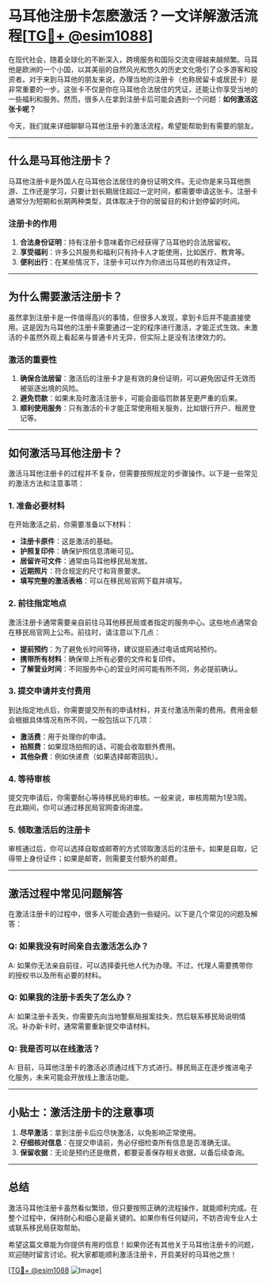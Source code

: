 # 马耳他注册卡怎麽激活？一文详解激活流程[[TG💪+ @esim1088](https://t.me/s/esim1088)]

在现代社会，随着全球化的不断深入，跨境服务和国际交流变得越来越频繁。马耳他是欧洲的一个小国，以其美丽的自然风光和悠久的历史文化吸引了众多游客和投资者。对于来到马耳他的朋友来说，办理当地的注册卡（也称居留卡或居民卡）是非常重要的一步。这张卡不仅是你在马耳他合法居住的凭证，还能让你享受当地的一些福利和服务。然而，很多人在拿到注册卡后可能会遇到一个问题：**如何激活这张卡呢？**

今天，我们就来详细聊聊马耳他注册卡的激活流程，希望能帮助到有需要的朋友。

---

## 什么是马耳他注册卡？

马耳他注册卡是外国人在马耳他合法居住的身份证明文件。无论你是来马耳他旅游、工作还是学习，只要计划长期居住超过一定时间，都需要申请这张卡。注册卡通常分为短期和长期两种类型，具体取决于你的居留目的和计划停留的时间。

### 注册卡的作用

1. **合法身份证明**：持有注册卡意味着你已经获得了马耳他的合法居留权。
2. **享受福利**：许多公共服务和福利只有持卡人才能使用，比如医疗、教育等。
3. **便利出行**：在某些情况下，注册卡可以作为你进出马耳他的有效证件。

---

## 为什么需要激活注册卡？

虽然拿到注册卡是一件值得高兴的事情，但很多人发现，拿到卡后并不能直接使用。这是因为马耳他的注册卡需要通过一定的程序进行激活，才能正式生效。未激活的卡虽然外观上看起来与普通卡片无异，但实际上是没有法律效力的。

### 激活的重要性

1. **确保合法居留**：激活后的注册卡才是有效的身份证明，可以避免因证件无效而被驱逐出境的风险。
2. **避免罚款**：如果未及时激活注册卡，可能会面临罚款甚至更严重的后果。
3. **顺利使用服务**：只有激活的卡才能正常使用相关服务，比如银行开户、租房登记等。

---

## 如何激活马耳他注册卡？

激活马耳他注册卡的过程并不复杂，但需要按照规定的步骤操作。以下是一些常见的激活方法和注意事项：

### 1. 准备必要材料

在开始激活之前，你需要准备以下材料：

- **注册卡原件**：这是激活的基础。
- **护照复印件**：确保护照信息清晰可见。
- **居留许可文件**：通常由马耳他移民局发放。
- **近期照片**：符合规定的尺寸和背景要求。
- **填写完整的激活表格**：可以在移民局官网下载并填写。

### 2. 前往指定地点

激活注册卡通常需要亲自前往马耳他移民局或者指定的服务中心。这些地点通常会在移民局官网上公布。前往时，请注意以下几点：

- **提前预约**：为了避免长时间等待，建议提前通过电话或网站预约。
- **携带所有材料**：确保带上所有必要的文件和复印件。
- **了解营业时间**：不同服务中心的营业时间可能有所不同，务必提前确认。

### 3. 提交申请并支付费用

到达指定地点后，你需要提交所有的申请材料，并支付激活所需的费用。费用金额会根据具体情况有所不同，一般包括以下几项：

- **激活费**：用于处理你的申请。
- **拍照费**：如果现场拍照的话，可能会收取额外费用。
- **其他杂费**：例如快递费（如果选择邮寄回执）。

### 4. 等待审核

提交完申请后，你需要耐心等待移民局的审核。一般来说，审核周期为1至3周。在此期间，你可以通过移民局官网查询进度。

### 5. 领取激活后的注册卡

审核通过后，你可以选择自取或邮寄的方式领取激活后的注册卡。如果是自取，记得带上身份证件；如果是邮寄，则需要支付额外的邮费。

---

## 激活过程中常见问题解答

在激活注册卡的过程中，很多人可能会遇到一些疑问。以下是几个常见的问题及解答：

### Q: 如果我没有时间亲自去激活怎么办？

A: 如果你无法亲自前往，可以选择委托他人代为办理。不过，代理人需要携带你的授权书以及所有必要的材料。

### Q: 如果我的注册卡丢失了怎么办？

A: 如果注册卡丢失，你需要先向当地警察局报案挂失，然后联系移民局说明情况。补办新卡时，通常需要重新提交申请材料。

### Q: 我是否可以在线激活？

A: 目前，马耳他注册卡的激活必须通过线下方式进行。移民局正在逐步推进电子化服务，未来可能会开放线上激活功能。

---

## 小贴士：激活注册卡的注意事项

1. **尽早激活**：拿到注册卡后应尽快激活，以免影响正常使用。
2. **仔细核对信息**：在提交申请前，务必仔细检查所有信息是否准确无误。
3. **保留收据**：无论是预约还是缴费，都要妥善保存相关收据，以备后续查询。

---

## 总结

激活马耳他注册卡虽然看似繁琐，但只要按照正确的流程操作，就能顺利完成。在整个过程中，保持耐心和细心是最关键的。如果你有任何疑问，不妨咨询专业人士或联系移民局获取帮助。

希望这篇文章能为你提供有用的信息！如果你还有其他关于马耳他注册卡的问题，欢迎随时留言讨论。祝大家都能顺利激活注册卡，开启美好的马耳他之旅！

[[TG💪+ @esim1088](https://t.me/s/esim1088) ![Image](https://i.postimg.cc/4NQfJmqS/Snipaste-2025-05-13-00-14-12.png)]